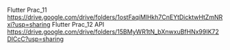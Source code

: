 Flutter Prac_11
https://drive.google.com/drive/folders/1ostFaqiMlHkh7CnEYtDicktwHtZmNRxi?usp=sharing
Flutter Prac_12 API
https://drive.google.com/drive/folders/15BMyWR1tN_bXnwxuBfHNx99IK72DlCcC?usp=sharing
